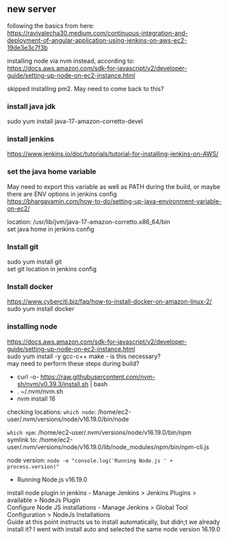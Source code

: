 ## new server
following the basics from here:  
https://ravivalecha30.medium.com/continuous-integration-and-deployment-of-angular-application-using-jenkins-on-aws-ec2-19de3e3c7f3b  

installing node via nvm instead, according to:  
https://docs.aws.amazon.com/sdk-for-javascript/v2/developer-guide/setting-up-node-on-ec2-instance.html  
  
skipped installing pm2. May need to come back to this?

  
  
### install java jdk
sudo yum install java-17-amazon-corretto-devel  

### install jenkins
https://www.jenkins.io/doc/tutorials/tutorial-for-installing-jenkins-on-AWS/  

### set the java home variable 
May need to export this variable as well as PATH during the build, or maybe there are ENV options in jenkins config  
https://bhargavamin.com/how-to-do/setting-up-java-environment-variable-on-ec2/  
  
location:
/usr/lib/jvm/java-17-amazon-corretto.x86_64/bin  
set java home in jenkins config  
  
### Install git
sudo yum install git  
set git location in jenkins config  

### Install docker
https://www.cyberciti.biz/faq/how-to-install-docker-on-amazon-linux-2/
sudo yum install docker

  
### installing node
https://docs.aws.amazon.com/sdk-for-javascript/v2/developer-guide/setting-up-node-on-ec2-instance.html  
sudo yum install -y gcc-c++ make - is this necessary?  
may need to perform these steps during build?
 - curl -o- https://raw.githubusercontent.com/nvm-sh/nvm/v0.39.3/install.sh | bash
 - . ~/.nvm/nvm.sh
 - nvm install 16

checking locations:
`which node`: /home/ec2-user/.nvm/versions/node/v16.19.0/bin/node  
  
`which npm`: /home/ec2-user/.nvm/versions/node/v16.19.0/bin/npm  
symlink to: /home/ec2-user/.nvm/versions/node/v16.19.0/lib/node_modules/npm/bin/npm-cli.js  
  
node version: `node -e "console.log('Running Node.js ' + process.version)"  `
 - Running Node.js v16.19.0
  
install node plugin in jenkins - Manage Jenkins > Jenkins Plugins > available > NodeJs Plugin  
Configure Node JS installations - Manage Jenkins > Global Tool Configuration > NodeJs Installations  
Guide at this point instructs us to install automatically, but didn;t we already install it? I went with install auto and selected the same node version 16.19.0



